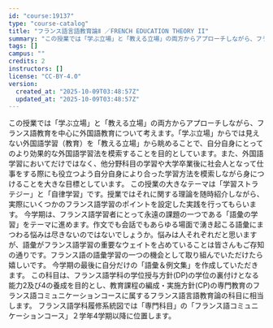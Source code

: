 ```yaml
---
id: "course:19137"
type: "course-catalog"
title: "フランス語言語教育論Ⅱ ／FRENCH EDUCATION THEORY II"
summary: "この授業では「学ぶ立場」と「教える立場」の両方からアプローチしながら、フランス語教育を中心に外国語教育について考えます。「学ぶ立場」からでは見えない外国語学習（教育）を「教える立場」から眺めることで、自分自身にとってのより効果的な外国語学習…"
tags: []
campus: ""
credits: 2
instructors: []
license: "CC-BY-4.0"
version:
  created_at: "2025-10-09T03:48:57Z"
  updated_at: "2025-10-09T03:48:57Z"
---
```

この授業では「学ぶ立場」と「教える立場」の両方からアプローチしながら、フランス語教育を中心に外国語教育について考えます。「学ぶ立場」からでは見えない外国語学習（教育）を「教える立場」から眺めることで、自分自身にとってのより効果的な外国語学習法を模索することを目的としています。また、外国語学習においてだけではなく、他分野科目の学習や大学卒業後に社会人となって仕事をする際にも役立つよう自分自身により合った学習方法を模索しながら身につけることを大きな目標としています。 この授業の大きなテーマは「学習ストラテジー」と「自律学習」です。授業ではそれに関する理論を随時紹介しながら、実際にいくつかのフランス語学習のポイントを設定した実践を行ってもらいます。 今学期は、フランス語学習者にとって永遠の課題の一つである「語彙の学習」をテーマに進めます。作文でも会話でもあらゆる場面で湧き起こる語彙にまつわる悩みは尽きないのではないでしょうか。悩みは人それぞれだと思いますが、語彙がフランス語学習の重要なウェイトを占めていることは皆さんもご存知の通りです。フランス語の語彙学習の一つの機会として取り組んでいただけたら嬉しいです。 今学期の最後に自分だけの「語彙＆例文集」を作成していただきます。 この科目は、フランス語学科の学位授与方針(DP)の学位の裏付けとなる能力2及び4の養成を目的とし、教育課程の編成・実施方針(CP)の専門教育のフランス語コミュニケーションコースに属するフランス語言語教育論の科目に相当します。 フランス語学科履修系統図では「専門科目」の「フランス語コミュニケーションコース」２学年4学期以降に位置します。
